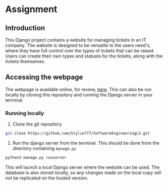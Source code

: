 # Assignment

## Introduction 

This Django project contains a website for managing tickets in an IT company. The website is designed to be versatile to the users need's, where they have full control over the types of tickets that can be raised  Users can create their own types and statusts for the tickets, along with the tickets themselves.

## Accessing the webpage
The webpage is available online, for review, [here][online-webpage]. This can also be run locally by cloning this repository and running the Django server in your terminal.

### Running locally
1. Clone the git repository
```sh
git clone https://github.com/Stylie777/SoftwareEngineeringL5.git
```
1. Run the django server from the terminal. This should be done from the directory containing `manage.py`
```sh
python3 manage.py runserver
```

This will launch a local Django server where the website can be used. The database is also stored locally, so any changes made on the local copy will not be replicated on the hosted version.



[online-webpage]: http://stylie777.pythonanywhere.com